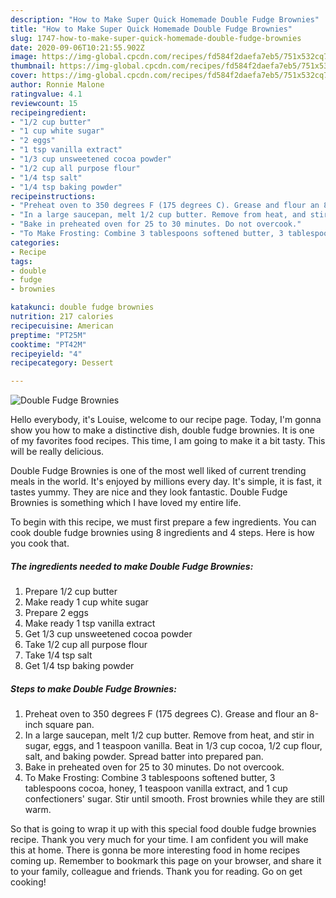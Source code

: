 ```yaml
---
description: "How to Make Super Quick Homemade Double Fudge Brownies"
title: "How to Make Super Quick Homemade Double Fudge Brownies"
slug: 1747-how-to-make-super-quick-homemade-double-fudge-brownies
date: 2020-09-06T10:21:55.902Z
image: https://img-global.cpcdn.com/recipes/fd584f2daefa7eb5/751x532cq70/double-fudge-brownies-recipe-main-photo.jpg
thumbnail: https://img-global.cpcdn.com/recipes/fd584f2daefa7eb5/751x532cq70/double-fudge-brownies-recipe-main-photo.jpg
cover: https://img-global.cpcdn.com/recipes/fd584f2daefa7eb5/751x532cq70/double-fudge-brownies-recipe-main-photo.jpg
author: Ronnie Malone
ratingvalue: 4.1
reviewcount: 15
recipeingredient:
- "1/2 cup butter"
- "1 cup white sugar"
- "2 eggs"
- "1 tsp vanilla extract"
- "1/3 cup unsweetened cocoa powder"
- "1/2 cup all purpose flour"
- "1/4 tsp salt"
- "1/4 tsp baking powder"
recipeinstructions:
- "Preheat oven to 350 degrees F (175 degrees C). Grease and flour an 8-inch square pan."
- "In a large saucepan, melt 1/2 cup butter. Remove from heat, and stir in sugar, eggs, and 1 teaspoon vanilla. Beat in 1/3 cup cocoa, 1/2 cup flour, salt, and baking powder. Spread batter into prepared pan."
- "Bake in preheated oven for 25 to 30 minutes. Do not overcook."
- "To Make Frosting: Combine 3 tablespoons softened butter, 3 tablespoons cocoa, honey, 1 teaspoon vanilla extract, and 1 cup confectioners&#39; sugar. Stir until smooth. Frost brownies while they are still warm."
categories:
- Recipe
tags:
- double
- fudge
- brownies

katakunci: double fudge brownies 
nutrition: 217 calories
recipecuisine: American
preptime: "PT25M"
cooktime: "PT42M"
recipeyield: "4"
recipecategory: Dessert

---
```



![Double Fudge Brownies](https://img-global.cpcdn.com/recipes/fd584f2daefa7eb5/751x532cq70/double-fudge-brownies-recipe-main-photo.jpg)

Hello everybody, it's Louise, welcome to our recipe page. Today, I'm gonna show you how to make a distinctive dish, double fudge brownies. It is one of my favorites food recipes. This time, I am going to make it a bit tasty. This will be really delicious.

Double Fudge Brownies is one of the most well liked of current trending meals in the world. It's enjoyed by millions every day. It's simple, it is fast, it tastes yummy. They are nice and they look fantastic. Double Fudge Brownies is something which I have loved my entire life.




To begin with this recipe, we must first prepare a few ingredients. You can cook double fudge brownies using 8 ingredients and 4 steps. Here is how you cook that.

<!--inarticleads1-->

##### The ingredients needed to make Double Fudge Brownies:

1. Prepare 1/2 cup butter
1. Make ready 1 cup white sugar
1. Prepare 2 eggs
1. Make ready 1 tsp vanilla extract
1. Get 1/3 cup unsweetened cocoa powder
1. Take 1/2 cup all purpose flour
1. Take 1/4 tsp salt
1. Get 1/4 tsp baking powder




<!--inarticleads2-->

##### Steps to make Double Fudge Brownies:

1. Preheat oven to 350 degrees F (175 degrees C). Grease and flour an 8-inch square pan.
1. In a large saucepan, melt 1/2 cup butter. Remove from heat, and stir in sugar, eggs, and 1 teaspoon vanilla. Beat in 1/3 cup cocoa, 1/2 cup flour, salt, and baking powder. Spread batter into prepared pan.
1. Bake in preheated oven for 25 to 30 minutes. Do not overcook.
1. To Make Frosting: Combine 3 tablespoons softened butter, 3 tablespoons cocoa, honey, 1 teaspoon vanilla extract, and 1 cup confectioners&#39; sugar. Stir until smooth. Frost brownies while they are still warm.




So that is going to wrap it up with this special food double fudge brownies recipe. Thank you very much for your time. I am confident you will make this at home. There is gonna be more interesting food in home recipes coming up. Remember to bookmark this page on your browser, and share it to your family, colleague and friends. Thank you for reading. Go on get cooking!
